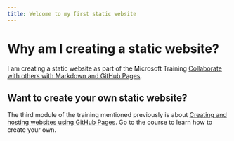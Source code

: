 ```yaml
---
title: Welcome to my first static website
---
```


# Why am I creating a static website?

I am creating a static website as part of the Microsoft Training [Collaborate with others with Markdown and GitHub Pages](https://learn.microsoft.com/en-us/training/paths/collaborate-markdown-github-pages/).

## Want to create your own static website?

The third module of the training mentioned previously is about [Creating and hosting websites using GitHub Pages](https://learn.microsoft.com/en-us/training/modules/create-host-web-sites-github-pages/). Go to the course to learn how to create your own.
